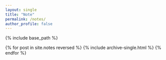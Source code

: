 ```yaml
---
layout: single
title: "Note"
permalink: /notes/
author_profile: false
---
```


{% include base_path %}

<!-- include all .md files -->
{% for post in site.notes reversed %}
  {% include archive-single.html %}
{% endfor %}
